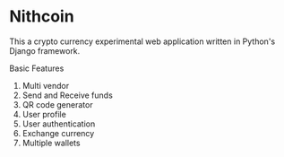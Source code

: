 # Nithcoin

This a crypto currency experimental web application written in Python's Django framework.

Basic Features
1. Multi vendor
2. Send and Receive funds
3. QR code generator
4. User profile
5. User authentication
6. Exchange currency
7. Multiple wallets
